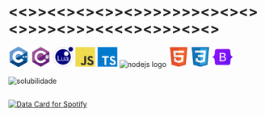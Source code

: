 
# <<>><<><><>><>>>>>>><><><><>>>><>>><<<<><>>><><>
<p align="left">
  <img src="https://raw.githubusercontent.com/devicons/devicon/master/icons/cplusplus/cplusplus-original.svg" alt="cpp" width="40" height="40"/>
  <img src="https://raw.githubusercontent.com/devicons/devicon/master/icons/csharp/csharp-original.svg" alt="csharp" width="40" height="40"/>
  <img src="https://raw.githubusercontent.com/devicons/devicon/master/icons/lua/lua-original.svg" alt="lua" width="40" height="40"/>
  <img src="https://raw.githubusercontent.com/devicons/devicon/master/icons/javascript/javascript-original.svg" alt="javascript" width="40" height="40"/>
  <img src="https://raw.githubusercontent.com/devicons/devicon/master/icons/typescript/typescript-original.svg" alt="typescript" width="40" height="40"/>
  <img src="https://cdn.jsdelivr.net/gh/devicons/devicon/icons/nodejs/nodejs-original.svg" height="40" alt="nodejs logo"  />
  <img src="https://raw.githubusercontent.com/devicons/devicon/master/icons/html5/html5-original.svg" alt="html5" width="40" height="40"/>
  <img src="https://raw.githubusercontent.com/devicons/devicon/master/icons/css3/css3-original.svg" alt="css3" width="40" height="40"/>
  <img src="https://raw.githubusercontent.com/devicons/devicon/master/icons/bootstrap/bootstrap-original.svg" alt="bootstrap" width="40" height="40"/>
</p>
<p><img align="center" src="https://github-readme-streak-stats.herokuapp.com/?user=solubilidade&" alt="solubilidade" /></p>

##

<a href="https://data-card-for-spotify.herokuapp.com/card?user_id=du5t3olhif2p7u3xc6w9e92ne">
  <img src="https://data-card-for-spotify.herokuapp.com/api/card?user_id=du5t3olhif2p7u3xc6w9e92ne" alt="Data Card for Spotify">
</a>

##
